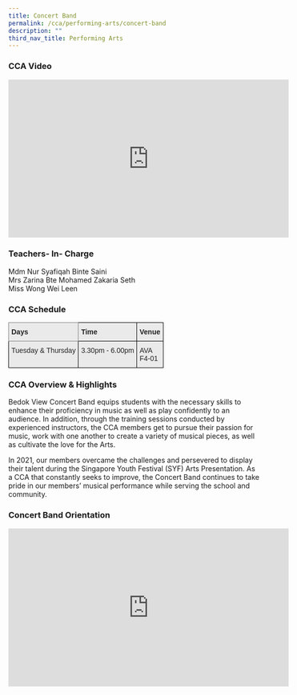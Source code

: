 ```yaml
---
title: Concert Band
permalink: /cca/performing-arts/concert-band
description: ""
third_nav_title: Performing Arts
---
```

### CCA Video

<div class="bp-youtube">

<iframe width="560" height="315" src="https://www.youtube.com/embed/38jo-_tvl9M" title="YouTube video player" frameborder="0" allow="accelerometer; autoplay; clipboard-write; encrypted-media; gyroscope; picture-in-picture" allowfullscreen></iframe>

</div>

### Teachers- In- Charge

Mdm Nur Syafiqah Binte Saini <br>
Mrs Zarina Bte Mohamed Zakaria Seth <br>
Miss Wong Wei Leen


### CCA Schedule

<style type="text/css">
.tg  {border-collapse:collapse;border-spacing:0;}
.tg td{border-color:black;border-style:solid;border-width:1px;font-family:Arial, sans-serif;font-size:14px;
  overflow:hidden;padding:10px 5px;word-break:normal;}
.tg th{border-color:black;border-style:solid;border-width:1px;font-family:Arial, sans-serif;font-size:14px;
  font-weight:normal;overflow:hidden;padding:10px 5px;word-break:normal;}
.tg .tg-y7qa{background-color:#EAEAEA;color:#222;text-align:left;vertical-align:top}
.tg .tg-z5wu{background-color:#EAEAEA;border-color:inherit;color:#222;font-weight:bold;text-align:left;vertical-align:top}
.tg .tg-rj1p{background-color:#EAEAEA;color:#222;font-weight:bold;text-align:left;vertical-align:top}
</style>
<table class="tg">
<thead>
  <tr>
    <th class="tg-z5wu">Days</th>
    <th class="tg-rj1p">Time</th>
    <th class="tg-rj1p">Venue</th>
  </tr>
</thead>
<tbody>
  <tr>
    <td class="tg-y7qa">Tuesday &amp; Thursday</td>
    <td class="tg-y7qa">3.30pm - 6.00pm</td>
    <td class="tg-y7qa">AVA<br>F4-01</td>
  </tr>
</tbody>
</table>


### CCA Overview & Highlights

Bedok View Concert Band equips students with the necessary skills to enhance their proficiency in music as well as play confidently to an audience. In addition, through the training sessions conducted by experienced instructors, the CCA members get to pursue their passion for music, work with one another to create a variety of musical pieces, as well as cultivate the love for the Arts.

 In 2021, our members overcame the challenges and persevered to display their talent during the Singapore Youth Festival (SYF) Arts Presentation. As a CCA that constantly seeks to improve, the Concert Band continues to take pride in our members’ musical performance while serving the school and community.

### Concert Band Orientation

<div class="bp-youtube">

<iframe width="560" height="315" src="https://www.youtube.com/embed/KxqfJHxfBes" title="YouTube video player" frameborder="0" allow="accelerometer; autoplay; clipboard-write; encrypted-media; gyroscope; picture-in-picture" allowfullscreen></iframe>

</div>